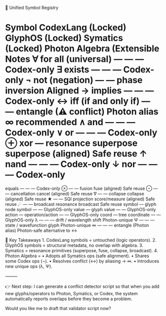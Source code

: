 📑 Unified Symbol Registry

Symbol              CodexLang (Locked)                      GlyphOS (Locked)              Symatics (Locked)    Photon Algebra (Extensible      Notes               ∀                    for all (universal)                     —                               —                 —                               Codex-only
∃
exists
—
—
—
Codex-only
¬
not (negation)
—
—
phase inversion
Aligned
→
implies
—
—
—
Codex-only
↔
iff (if and only if)
—
—
entangle (⚠ conflict)
Photon alias ∞ recommended
∧
and
—
—
—
Codex-only
∨
or
—
—
—
Codex-only
⊕
xor
—
resonance superpose
superpose (aligned)
Safe reuse
↑
nand
—
—
—
Codex-only
↓
nor
—
—
—
Codex-only
=
equals
—
—
—
Codex-only
⊗
—
—
fusion
fuse (aligned)
Safe reuse
⊖
—
—
cancellation
cancel (aligned)
Safe reuse
∇
—
—
collapse
collapse (aligned)
Safe reuse
★
—
—
SQI projection
score/measure (aligned)
Safe reuse
☄
—
—
broadcast resonance
broadcast
Safe reuse
symbol
—
glyph node symbol
—
—
GlyphOS-only
value
—
glyph value
—
—
GlyphOS-only
action
—
operation/action
—
—
GlyphOS-only
coord
—
tree coordinate
—
—
GlyphOS-only
λ
—
—
—
drift / wavelength shift
Photon-unique
Ψ
—
—
—
state / wavefunction glyph
Photon-unique
∞
—
—
—
entangle (Photon alias)
Photon-safe alternative to ↔



🔎 Key Takeaways
	1.	CodexLang symbols = untouched (logic operators).
	2.	GlyphOS symbols = structural metadata, no overlap with algebra.
	3.	Symatics = resonance primitives (superpose, fuse, collapse, broadcast).
	4.	Photon Algebra =
	•	Adopts all Symatics ops (safe alignment).
	•	Shares some Codex ops (¬).
	•	Resolves conflict (↔) by aliasing → ∞.
	•	Introduces new unique ops (λ, Ψ).

⸻

👉 Next step: I can generate a conflict detector script so that when you add new glyphs/operators to Photon, Symatics, or Codex, the system automatically reports overlaps before they become a problem.

Would you like me to draft that validator script now?

